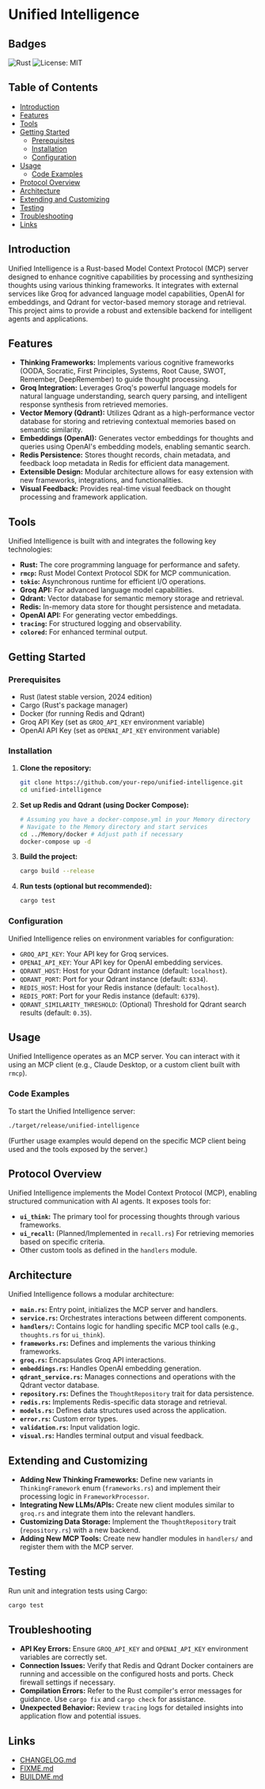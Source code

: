 # Unified Intelligence

## Badges
<!-- Add relevant badges here (e.g., build status, Rust version, license) -->
![Rust](https://github.com/rust-lang/rust/workflows/Rust/badge.svg)
![License: MIT](https://img.shields.io/badge/License-MIT-yellow.svg)

## Table of Contents
- [Introduction](#introduction)
- [Features](#features)
- [Tools](#tools)
- [Getting Started](#getting-started)
  - [Prerequisites](#prerequisites)
  - [Installation](#installation)
  - [Configuration](#configuration)
- [Usage](#usage)
  - [Code Examples](#code-examples)
- [Protocol Overview](#protocol-overview)
- [Architecture](#architecture)
- [Extending and Customizing](#extending-and-customizing)
- [Testing](#testing)
- [Troubleshooting](#troubleshooting)
- [Links](#links)

## Introduction
Unified Intelligence is a Rust-based Model Context Protocol (MCP) server designed to enhance cognitive capabilities by processing and synthesizing thoughts using various thinking frameworks. It integrates with external services like Groq for advanced language model capabilities, OpenAI for embeddings, and Qdrant for vector-based memory storage and retrieval. This project aims to provide a robust and extensible backend for intelligent agents and applications.

## Features
- **Thinking Frameworks:** Implements various cognitive frameworks (OODA, Socratic, First Principles, Systems, Root Cause, SWOT, Remember, DeepRemember) to guide thought processing.
- **Groq Integration:** Leverages Groq's powerful language models for natural language understanding, search query parsing, and intelligent response synthesis from retrieved memories.
- **Vector Memory (Qdrant):** Utilizes Qdrant as a high-performance vector database for storing and retrieving contextual memories based on semantic similarity.
- **Embeddings (OpenAI):** Generates vector embeddings for thoughts and queries using OpenAI's embedding models, enabling semantic search.
- **Redis Persistence:** Stores thought records, chain metadata, and feedback loop metadata in Redis for efficient data management.
- **Extensible Design:** Modular architecture allows for easy extension with new frameworks, integrations, and functionalities.
- **Visual Feedback:** Provides real-time visual feedback on thought processing and framework application.

## Tools
Unified Intelligence is built with and integrates the following key technologies:
- **Rust:** The core programming language for performance and safety.
- **`rmcp`:** Rust Model Context Protocol SDK for MCP communication.
- **`tokio`:** Asynchronous runtime for efficient I/O operations.
- **Groq API:** For advanced language model capabilities.
- **Qdrant:** Vector database for semantic memory storage and retrieval.
- **Redis:** In-memory data store for thought persistence and metadata.
- **OpenAI API:** For generating vector embeddings.
- **`tracing`:** For structured logging and observability.
- **`colored`:** For enhanced terminal output.

## Getting Started

### Prerequisites
- Rust (latest stable version, 2024 edition)
- Cargo (Rust's package manager)
- Docker (for running Redis and Qdrant)
- Groq API Key (set as `GROQ_API_KEY` environment variable)
- OpenAI API Key (set as `OPENAI_API_KEY` environment variable)

### Installation
1.  **Clone the repository:**
    ```bash
    git clone https://github.com/your-repo/unified-intelligence.git
    cd unified-intelligence
    ```
2.  **Set up Redis and Qdrant (using Docker Compose):**
    ```bash
    # Assuming you have a docker-compose.yml in your Memory directory
    # Navigate to the Memory directory and start services
    cd ../Memory/docker # Adjust path if necessary
    docker-compose up -d
    ```
3.  **Build the project:**
    ```bash
    cargo build --release
    ```
4.  **Run tests (optional but recommended):**
    ```bash
    cargo test
    ```

### Configuration
Unified Intelligence relies on environment variables for configuration:
- `GROQ_API_KEY`: Your API key for Groq services.
- `OPENAI_API_KEY`: Your API key for OpenAI embedding services.
- `QDRANT_HOST`: Host for your Qdrant instance (default: `localhost`).
- `QDRANT_PORT`: Port for your Qdrant instance (default: `6334`).
- `REDIS_HOST`: Host for your Redis instance (default: `localhost`).
- `REDIS_PORT`: Port for your Redis instance (default: `6379`).
- `QDRANT_SIMILARITY_THRESHOLD`: (Optional) Threshold for Qdrant search results (default: `0.35`).

## Usage
Unified Intelligence operates as an MCP server. You can interact with it using an MCP client (e.g., Claude Desktop, or a custom client built with `rmcp`).

### Code Examples
To start the Unified Intelligence server:
```bash
./target/release/unified-intelligence
```
(Further usage examples would depend on the specific MCP client being used and the tools exposed by the server.)

## Protocol Overview
Unified Intelligence implements the Model Context Protocol (MCP), enabling structured communication with AI agents. It exposes tools for:
- **`ui_think`:** The primary tool for processing thoughts through various frameworks.
- **`ui_recall`:** (Planned/Implemented in `recall.rs`) For retrieving memories based on specific criteria.
- Other custom tools as defined in the `handlers` module.

## Architecture
Unified Intelligence follows a modular architecture:
- **`main.rs`:** Entry point, initializes the MCP server and handlers.
- **`service.rs`:** Orchestrates interactions between different components.
- **`handlers/`:** Contains logic for handling specific MCP tool calls (e.g., `thoughts.rs` for `ui_think`).
- **`frameworks.rs`:** Defines and implements the various thinking frameworks.
- **`groq.rs`:** Encapsulates Groq API interactions.
- **`embeddings.rs`:** Handles OpenAI embedding generation.
- **`qdrant_service.rs`:** Manages connections and operations with the Qdrant vector database.
- **`repository.rs`:** Defines the `ThoughtRepository` trait for data persistence.
- **`redis.rs`:** Implements Redis-specific data storage and retrieval.
- **`models.rs`:** Defines data structures used across the application.
- **`error.rs`:** Custom error types.
- **`validation.rs`:** Input validation logic.
- **`visual.rs`:** Handles terminal output and visual feedback.

## Extending and Customizing
- **Adding New Thinking Frameworks:** Define new variants in `ThinkingFramework` enum (`frameworks.rs`) and implement their processing logic in `FrameworkProcessor`.
- **Integrating New LLMs/APIs:** Create new client modules similar to `groq.rs` and integrate them into the relevant handlers.
- **Customizing Data Storage:** Implement the `ThoughtRepository` trait (`repository.rs`) with a new backend.
- **Adding New MCP Tools:** Create new handler modules in `handlers/` and register them with the MCP server.

## Testing
Run unit and integration tests using Cargo:
```bash
cargo test
```

## Troubleshooting
- **API Key Errors:** Ensure `GROQ_API_KEY` and `OPENAI_API_KEY` environment variables are correctly set.
- **Connection Issues:** Verify that Redis and Qdrant Docker containers are running and accessible on the configured hosts and ports. Check firewall settings if necessary.
- **Compilation Errors:** Refer to the Rust compiler's error messages for guidance. Use `cargo fix` and `cargo check` for assistance.
- **Unexpected Behavior:** Review `tracing` logs for detailed insights into application flow and potential issues.

## Links
- [CHANGELOG.md](CHANGELOG.md)
- [FIXME.md](FIXME.md)
- [BUILDME.md](BUILDME.md)
